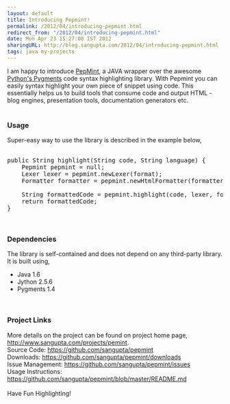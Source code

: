```yaml
---
layout: default
title: Introducing Pepmint!
permalink: /2012/04/introducing-pepmint.html
redirect_from: "/2012/04/introducing-pepmint.html"
date: Mon Apr 23 15:27:00 IST 2012
sharingURL: http://blog.sangupta.com/2012/04/introducing-pepmint.html
tags: java my-projects
---
```

I am happy to introduce 
<a href="">PepMint</a>, a JAVA wrapper over the awesome 
<a href="http://pygments.org/">Python's Pygments</a> code syntax highlighting library. With Pepmint you can easily syntax highlight your own piece of snippet using code. This essentially helps us to build tools that consume code and output HTML - blog engines, presentation tools, documentation generators etc.
<br>
<br>
<h3>Usage</h3>Super-easy way to use the library is described in the example below,
<br>
<br>
<pre class="brush:java">public String highlight(String code, String language) {<br>    Pepmint pepmint = null;<br>    Lexer lexer = pepmint.newLexer(format);<br>    Formatter formatter = pepmint.newHtmlFormatter(formatterParams);<br><br>    String formattedCode = pepmint.highlight(code, lexer, formatter);<br>    return formattedCode;<br>}<br></pre>
<br>
<h3>Dependencies</h3>The library is self-contained and does not depend on any third-party library. It is built using,
<br>
<ul>
    <li>Java 1.6</li>
    <li>Jython 2.5.6</li>
    <li>Pygments 1.4</li>
</ul>
<br>
<h3>Project Links</h3>More details on the project can be found on project home page, 
<a href="http://www.sangupta.com/projects/pepmint">http://www.sangupta.com/projects/pemint</a>.
<br>Source Code: 
<a href="https://github.com/sangupta/pepmint">https://github.com/sangupta/pepmint</a>
<br>Downloads: 
<a href="https://github.com/sangupta/pepmint/downloads">https://github.com/sangupta/pepmint/downloads</a>
<br>Issue Management: 
<a href="https://github.com/sangupta/pepmint/issues">https://github.com/sangupta/pepmint/issues</a>
<br>Usage Instructions: 
<a href="https://github.com/sangupta/pepmint/blob/master/README.md">https://github.com/sangupta/pepmint/blob/master/README.md</a> 
<br>
<br>Have Fun Highlighting!
